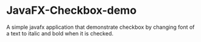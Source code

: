 # JavaFX-Checkbox-demo
A simple javafx application that demonstrate checkbox by changing font of a text to italic and bold when it is checked.
